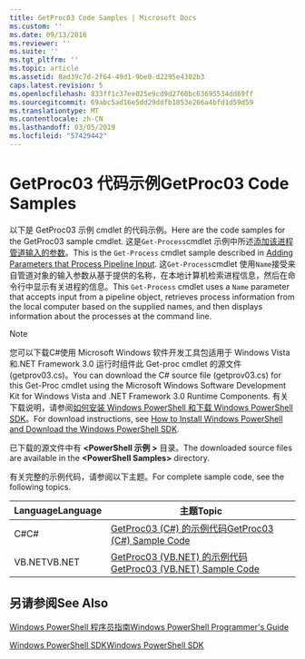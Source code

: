 ```yaml
---
title: GetProc03 Code Samples | Microsoft Docs
ms.custom: ''
ms.date: 09/13/2016
ms.reviewer: ''
ms.suite: ''
ms.tgt_pltfrm: ''
ms.topic: article
ms.assetid: 8ad39c7d-2f64-49d1-9be0-d2295e4302b3
caps.latest.revision: 5
ms.openlocfilehash: 833ff1c37ee025e9cd9d2760bc63695534dd69ff
ms.sourcegitcommit: 69abc5ad16e5dd29ddfb1853e266a4bfd1d59d59
ms.translationtype: MT
ms.contentlocale: zh-CN
ms.lasthandoff: 03/05/2019
ms.locfileid: "57429442"
---
```

# <a name="getproc03-code-samples"></a><span data-ttu-id="a7ebb-102">GetProc03 代码示例</span><span class="sxs-lookup"><span data-stu-id="a7ebb-102">GetProc03 Code Samples</span></span>

<span data-ttu-id="a7ebb-103">以下是 GetProc03 示例 cmdlet 的代码示例。</span><span class="sxs-lookup"><span data-stu-id="a7ebb-103">Here are the code samples for the GetProc03 sample cmdlet.</span></span> <span data-ttu-id="a7ebb-104">这是`Get-Process`cmdlet 示例中所述[添加该进程管道输入的参数](../cmdlet/adding-parameters-that-process-pipeline-input.md)。</span><span class="sxs-lookup"><span data-stu-id="a7ebb-104">This is the `Get-Process` cmdlet sample described in [Adding Parameters that Process Pipeline Input](../cmdlet/adding-parameters-that-process-pipeline-input.md).</span></span> <span data-ttu-id="a7ebb-105">这`Get-Process`cmdlet 使用`Name`接受来自管道对象的输入参数从基于提供的名称，在本地计算机检索进程信息，然后在命令行中显示有关进程的信息。</span><span class="sxs-lookup"><span data-stu-id="a7ebb-105">This `Get-Process` cmdlet uses a `Name` parameter that accepts input from a pipeline object, retrieves process information from the local computer based on the supplied names, and then displays information about the processes at the command line.</span></span>

> [!NOTE]
> <span data-ttu-id="a7ebb-106">您可以下载C#使用 Microsoft Windows 软件开发工具包适用于 Windows Vista 和.NET Framework 3.0 运行时组件此 Get-proc cmdlet 的源文件 (getprov03.cs)。</span><span class="sxs-lookup"><span data-stu-id="a7ebb-106">You can download the C# source file (getprov03.cs) for this Get-Proc cmdlet using the Microsoft Windows Software Development Kit for Windows Vista and .NET Framework 3.0 Runtime Components.</span></span> <span data-ttu-id="a7ebb-107">有关下载说明，请参阅[如何安装 Windows PowerShell 和下载 Windows PowerShell SDK](/powershell/developer/installing-the-windows-powershell-sdk)。</span><span class="sxs-lookup"><span data-stu-id="a7ebb-107">For download instructions, see [How to Install Windows PowerShell and Download the Windows PowerShell SDK](/powershell/developer/installing-the-windows-powershell-sdk).</span></span>
>
> <span data-ttu-id="a7ebb-108">已下载的源文件中有 **\<PowerShell 示例 >** 目录。</span><span class="sxs-lookup"><span data-stu-id="a7ebb-108">The downloaded source files are available in the **\<PowerShell Samples>** directory.</span></span>

<span data-ttu-id="a7ebb-109">有关完整的示例代码，请参阅以下主题。</span><span class="sxs-lookup"><span data-stu-id="a7ebb-109">For complete sample code, see the following topics.</span></span>

|<span data-ttu-id="a7ebb-110">Language</span><span class="sxs-lookup"><span data-stu-id="a7ebb-110">Language</span></span>|<span data-ttu-id="a7ebb-111">主题</span><span class="sxs-lookup"><span data-stu-id="a7ebb-111">Topic</span></span>|
|--------------|-----------|
|<span data-ttu-id="a7ebb-112">C#</span><span class="sxs-lookup"><span data-stu-id="a7ebb-112">C#</span></span>|[<span data-ttu-id="a7ebb-113">GetProc03 (C#) 的示例代码</span><span class="sxs-lookup"><span data-stu-id="a7ebb-113">GetProc03 (C#) Sample Code</span></span>](./getproc03-csharp-sample-code.md)|
|<span data-ttu-id="a7ebb-114">VB.NET</span><span class="sxs-lookup"><span data-stu-id="a7ebb-114">VB.NET</span></span>|[<span data-ttu-id="a7ebb-115">GetProc03 (VB.NET) 的示例代码</span><span class="sxs-lookup"><span data-stu-id="a7ebb-115">GetProc03 (VB.NET) Sample Code</span></span>](./getproc03-vb-net-sample-code.md)|

## <a name="see-also"></a><span data-ttu-id="a7ebb-116">另请参阅</span><span class="sxs-lookup"><span data-stu-id="a7ebb-116">See Also</span></span>

[<span data-ttu-id="a7ebb-117">Windows PowerShell 程序员指南</span><span class="sxs-lookup"><span data-stu-id="a7ebb-117">Windows PowerShell Programmer's Guide</span></span>](./windows-powershell-programmer-s-guide.md)

[<span data-ttu-id="a7ebb-118">Windows PowerShell SDK</span><span class="sxs-lookup"><span data-stu-id="a7ebb-118">Windows PowerShell SDK</span></span>](../windows-powershell-reference.md)